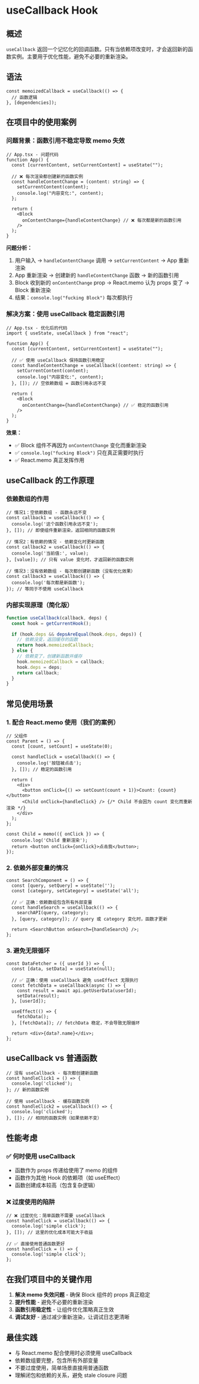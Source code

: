 # useCallback Hook

## 概述

`useCallback` 返回一个记忆化的回调函数。只有当依赖项改变时，才会返回新的函数实例。主要用于优化性能，避免不必要的重新渲染。

## 语法

```tsx
const memoizedCallback = useCallback(() => {
  // 函数逻辑
}, [dependencies]);
```

## 在项目中的使用案例

### 问题背景：函数引用不稳定导致 memo 失效

```tsx
// App.tsx - 问题代码
function App() {
  const [currentContent, setCurrentContent] = useState("");

  // ❌ 每次渲染都创建新的函数实例
  const handleContentChange = (content: string) => {
    setCurrentContent(content);
    console.log("内容变化:", content);
  };

  return (
    <Block
      onContentChange={handleContentChange} // ❌ 每次都是新的函数引用
    />
  );
}
```

**问题分析：**
1. 用户输入 → `handleContentChange` 调用 → `setCurrentContent` → App 重新渲染
2. App 重新渲染 → 创建新的 `handleContentChange` 函数 → 新的函数引用
3. Block 收到新的 `onContentChange` prop → React.memo 认为 props 变了 → Block 重新渲染
4. 结果：`console.log("fucking Block")` 每次都执行

### 解决方案：使用 useCallback 稳定函数引用

```tsx
// App.tsx - 优化后的代码
import { useState, useCallback } from "react";

function App() {
  const [currentContent, setCurrentContent] = useState("");

  // ✅ 使用 useCallback 保持函数引用稳定
  const handleContentChange = useCallback((content: string) => {
    setCurrentContent(content);
    console.log("内容变化:", content);
  }, []); // 空依赖数组 = 函数引用永远不变

  return (
    <Block
      onContentChange={handleContentChange} // ✅ 稳定的函数引用
    />
  );
}
```

**效果：**
- ✅ Block 组件不再因为 `onContentChange` 变化而重新渲染
- ✅ `console.log("fucking Block")` 只在真正需要时执行
- ✅ React.memo 真正发挥作用

## useCallback 的工作原理

### 依赖数组的作用

```tsx
// 情况1：空依赖数组 - 函数永远不变
const callback1 = useCallback(() => {
  console.log('这个函数引用永远不变');
}, []); // 即使组件重新渲染，返回相同的函数实例

// 情况2：有依赖的情况 - 依赖变化时更新函数
const callback2 = useCallback(() => {
  console.log('当前值:', value);
}, [value]); // 只有 value 变化时，才返回新的函数实例

// 情况3：没有依赖数组 - 每次都创建新函数（没有优化效果）
const callback3 = useCallback(() => {
  console.log('每次都是新函数');
}); // 等同于不使用 useCallback
```

### 内部实现原理（简化版）

```js
function useCallback(callback, deps) {
  const hook = getCurrentHook();

  if (hook.deps && depsAreEqual(hook.deps, deps)) {
    // 依赖没变，返回缓存的函数
    return hook.memoizedCallback;
  } else {
    // 依赖变了，创建新函数并缓存
    hook.memoizedCallback = callback;
    hook.deps = deps;
    return callback;
  }
}
```

## 常见使用场景

### 1. 配合 React.memo 使用（我们的案例）

```tsx
// 父组件
const Parent = () => {
  const [count, setCount] = useState(0);

  const handleClick = useCallback(() => {
    console.log('按钮被点击');
  }, []); // 稳定的函数引用

  return (
    <div>
      <button onClick={() => setCount(count + 1)}>Count: {count}</button>
      <Child onClick={handleClick} /> {/* Child 不会因为 count 变化而重新渲染 */}
    </div>
  );
};

const Child = memo(({ onClick }) => {
  console.log('Child 重新渲染');
  return <button onClick={onClick}>点击我</button>;
});
```

### 2. 依赖外部变量的情况

```tsx
const SearchComponent = () => {
  const [query, setQuery] = useState('');
  const [category, setCategory] = useState('all');

  // ✅ 正确：依赖数组包含所有外部变量
  const handleSearch = useCallback(() => {
    searchAPI(query, category);
  }, [query, category]); // query 或 category 变化时，函数才更新

  return <SearchButton onSearch={handleSearch} />;
};
```

### 3. 避免无限循环

```tsx
const DataFetcher = ({ userId }) => {
  const [data, setData] = useState(null);

  // ✅ 正确：使用 useCallback 避免 useEffect 无限执行
  const fetchData = useCallback(async () => {
    const result = await api.getUserData(userId);
    setData(result);
  }, [userId]);

  useEffect(() => {
    fetchData();
  }, [fetchData]); // fetchData 稳定，不会导致无限循环

  return <div>{data?.name}</div>;
};
```

## useCallback vs 普通函数

```tsx
// 没有 useCallback - 每次都创建新函数
const handleClick1 = () => {
  console.log('clicked');
}; // 新的函数实例

// 使用 useCallback - 缓存函数实例
const handleClick2 = useCallback(() => {
  console.log('clicked');
}, []); // 相同的函数实例（如果依赖不变）
```

## 性能考虑

### ✅ 何时使用 useCallback
- 函数作为 props 传递给使用了 memo 的组件
- 函数作为其他 Hook 的依赖项（如 useEffect）
- 函数创建成本较高（包含复杂逻辑）

### ❌ 过度使用的陷阱
```tsx
// ❌ 过度优化：简单函数不需要 useCallback
const handleClick = useCallback(() => {
  console.log('simple click');
}, []); // 这里的优化成本可能大于收益

// ✅ 直接使用普通函数更好
const handleClick = () => {
  console.log('simple click');
};
```

## 在我们项目中的关键作用

1. **解决 memo 失效问题** - 确保 Block 组件的 props 真正稳定
2. **提升性能** - 避免不必要的重新渲染
3. **函数引用稳定性** - 让组件优化策略真正生效
4. **调试友好** - 通过减少重新渲染，让调试日志更清晰

## 最佳实践

- 与 React.memo 配合使用时必须使用 useCallback
- 依赖数组要完整，包含所有外部变量
- 不要过度使用，简单场景直接用普通函数
- 理解闭包和依赖的关系，避免 stale closure 问题